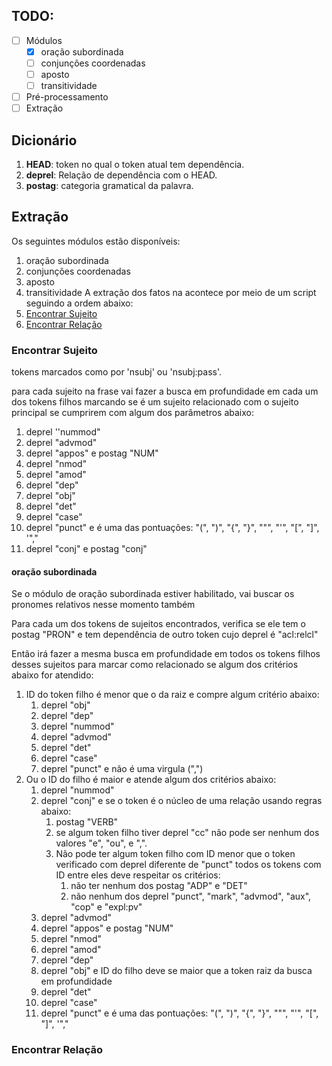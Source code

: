 
## TODO:
- [ ] Módulos
    - [x] oração subordinada
    - [ ] conjunções coordenadas
    - [ ] aposto
    - [ ] transitividade
- [ ] Pré-processamento
- [ ] Extração
## Dicionário

1. **HEAD**: token no qual o token atual tem dependência.
2. **deprel**: Relação de dependência com o HEAD.
3. **postag**: categoria gramatical da palavra.
## Extração
Os seguintes módulos estão disponíveis:
1. oração subordinada
2. conjunções coordenadas
3. aposto
4. transitividade
   A extração dos fatos na acontece por meio de um script seguindo a ordem abaixo:
1. [Encontrar Sujeito](#encontrar-sujeito)
2. [Encontrar Relação](#encontrar-relacao)
### Encontrar Sujeito

tokens marcados como por 'nsubj' ou 'nsubj:pass'.

para cada sujeito na frase vai fazer a busca em profundidade em cada um dos tokens filhos  marcando se é um sujeito relacionado com o sujeito principal se cumprirem com algum dos parâmetros abaixo:
1. deprel ''nummod"
2. deprel "advmod"
3. deprel "appos" e postag "NUM"
4. deprel "nmod"
5. deprel "amod"
6. deprel "dep"
7. deprel "obj"
8. deprel "det"
9. deprel "case"
10. deprel "punct" e é uma das pontuações:  "(", ")", "{", "}", """, "'", "\[", "]", '","
11. deprel "conj" e postag "conj"

#### oração subordinada
Se o módulo de oração subordinada estiver habilitado, vai buscar os pronomes relativos nesse momento também

Para cada um dos tokens de sujeitos encontrados, verifica se ele tem o postag "PRON" e tem dependência de outro token cujo deprel é "acl:relcl"

Então irá fazer a mesma busca em profundidade em todos os tokens filhos desses sujeitos para marcar como relacionado se algum dos critérios abaixo for atendido:
1. ID do token filho é menor que o da raiz e compre algum critério abaixo:
    1. deprel "obj"
    2. deprel "dep"
    3. deprel "nummod"
    4. deprel "advmod"
    5. deprel "det"
    6. deprel "case"
    7. deprel "punct" e não é uma virgula (",")
2. Ou o ID do filho é maior e atende algum dos critérios abaixo:
    1. deprel "nummod"
    2. deprel "conj" e se o token é o núcleo de uma relação usando regras abaixo:
        1. postag "VERB"
        2. se algum token filho tiver deprel "cc" não pode ser nenhum dos valores "e", "ou", e ",".
        3. Não pode ter algum token filho com ID menor que o token verificado com deprel diferente de "punct" todos os tokens com ID entre eles deve respeitar os critérios:
            1. não ter nenhum dos postag "ADP" e "DET"
            2. não nenhum dos deprel "punct", "mark", "advmod", "aux", "cop" e "expl:pv"
    3. deprel "advmod"
    4. deprel "appos" e postag "NUM"
    5. deprel "nmod"
    6. deprel "amod"
    7. deprel "dep"
    8. deprel "obj" e ID do filho deve se maior que a token raiz da busca em profundidade
    9. deprel "det"
    10. deprel "case"
    11. deprel "punct" e é uma das pontuações:  "(", ")", "{", "}", """, "'", "\[", "]", '","
### Encontrar Relação

